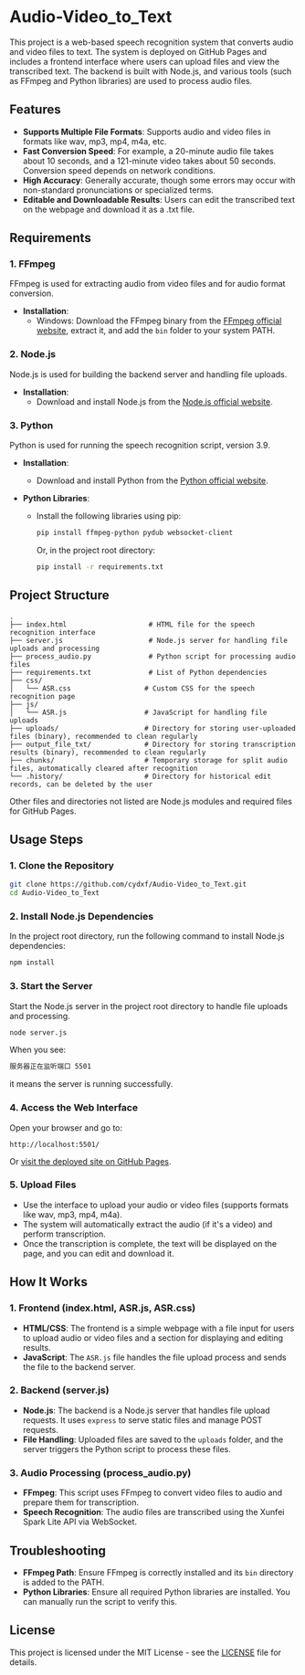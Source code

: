 # Audio-Video_to_Text

This project is a web-based speech recognition system that converts audio and video files to text. The system is deployed on GitHub Pages and includes a frontend interface where users can upload files and view the transcribed text. The backend is built with Node.js, and various tools (such as FFmpeg and Python libraries) are used to process audio files.

## Features

- **Supports Multiple File Formats**: Supports audio and video files in formats like wav, mp3, mp4, m4a, etc.
- **Fast Conversion Speed**: For example, a 20-minute audio file takes about 10 seconds, and a 121-minute video takes about 50 seconds. Conversion speed depends on network conditions.
- **High Accuracy**: Generally accurate, though some errors may occur with non-standard pronunciations or specialized terms.
- **Editable and Downloadable Results**: Users can edit the transcribed text on the webpage and download it as a .txt file.

## Requirements

### 1. FFmpeg

FFmpeg is used for extracting audio from video files and for audio format conversion.

- **Installation**:
  - Windows: Download the FFmpeg binary from the [FFmpeg official website](https://ffmpeg.org/download.html), extract it, and add the `bin` folder to your system PATH.

### 2. Node.js

Node.js is used for building the backend server and handling file uploads.

- **Installation**:
  - Download and install Node.js from the [Node.js official website](https://nodejs.org/).

### 3. Python

Python is used for running the speech recognition script, version 3.9.

- **Installation**:
  - Download and install Python from the [Python official website](https://www.python.org/).

- **Python Libraries**:
  - Install the following libraries using pip:
    ```bash
    pip install ffmpeg-python pydub websocket-client
    ```
    Or, in the project root directory:
    ```bash
    pip install -r requirements.txt
    ```

## Project Structure

```plaintext
.
├── index.html                    # HTML file for the speech recognition interface
├── server.js                     # Node.js server for handling file uploads and processing
├── process_audio.py              # Python script for processing audio files
├── requirements.txt              # List of Python dependencies
├── css/
│   └── ASR.css                  # Custom CSS for the speech recognition page
├── js/
│   └── ASR.js                   # JavaScript for handling file uploads
├── uploads/                     # Directory for storing user-uploaded files (binary), recommended to clean regularly
├── output_file_txt/             # Directory for storing transcription results (binary), recommended to clean regularly
├── chunks/                      # Temporary storage for split audio files, automatically cleared after recognition
└── .history/                    # Directory for historical edit records, can be deleted by the user
```

Other files and directories not listed are Node.js modules and required files for GitHub Pages.

## Usage Steps

### 1. Clone the Repository

```bash
git clone https://github.com/cydxf/Audio-Video_to_Text.git
cd Audio-Video_to_Text
```

### 2. Install Node.js Dependencies

In the project root directory, run the following command to install Node.js dependencies:

```bash
npm install
```

### 3. Start the Server

Start the Node.js server in the project root directory to handle file uploads and processing.

```bash
node server.js
```
When you see:
```bash
服务器正在监听端口 5501
```
it means the server is running successfully.

### 4. Access the Web Interface

Open your browser and go to:

```
http://localhost:5501/
```

Or [visit the deployed site on GitHub Pages](http://cydxf.github.io/Audio-Video_to_Text).

### 5. Upload Files

- Use the interface to upload your audio or video files (supports formats like wav, mp3, mp4, m4a).
- The system will automatically extract the audio (if it's a video) and perform transcription.
- Once the transcription is complete, the text will be displayed on the page, and you can edit and download it.

## How It Works

### 1. Frontend (index.html, ASR.js, ASR.css)

- **HTML/CSS**: The frontend is a simple webpage with a file input for users to upload audio or video files and a section for displaying and editing results.
- **JavaScript**: The `ASR.js` file handles the file upload process and sends the file to the backend server.

### 2. Backend (server.js)

- **Node.js**: The backend is a Node.js server that handles file upload requests. It uses `express` to serve static files and manage POST requests.
- **File Handling**: Uploaded files are saved to the `uploads` folder, and the server triggers the Python script to process these files.

### 3. Audio Processing (process_audio.py)

- **FFmpeg**: This script uses FFmpeg to convert video files to audio and prepare them for transcription.
- **Speech Recognition**: The audio files are transcribed using the Xunfei Spark Lite API via WebSocket.

## Troubleshooting

- **FFmpeg Path**: Ensure FFmpeg is correctly installed and its `bin` directory is added to the PATH.
- **Python Libraries**: Ensure all required Python libraries are installed. You can manually run the script to verify this.

## License

This project is licensed under the MIT License - see the [LICENSE](LICENSE) file for details.